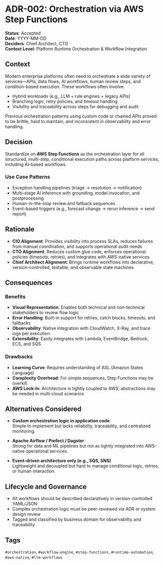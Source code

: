 # ADR-002: Orchestration via AWS Step Functions

**Status**: Accepted  
**Date**: YYYY-MM-DD  
**Deciders**: Chief Architect, CTO  
**Context Level**: Platform Runtime Orchestration & Workflow Integration

## Context

Modern enterprise platforms often need to orchestrate a wide variety of services—APIs, data flows, AI workflows, human review steps, and condition-based execution. These workflows often involve:

- Hybrid workloads (e.g., LLM + rule engines + legacy APIs)  
- Branching logic, retry policies, and timeout handling  
- Visibility and traceability across steps for debugging and audit

Previous orchestration patterns using custom code or chained APIs proved to be brittle, hard to maintain, and inconsistent in observability and error handling.

## Decision

Standardize on **AWS Step Functions** as the orchestration layer for all structured, multi-step, conditional execution paths across platform services, including AI-based workflows.

### Use Case Patterns

- Exception handling pipelines (triage → resolution → notification)  
- Multi-stage AI inference with grounding, model invocation, and postprocessing  
- Human-in-the-loop review and fallback sequences  
- Event-based triggers (e.g., forecast change → rerun inference → send report)

## Rationale

- **CIO Alignment**: Provides visibility into process SLAs, reduces failures from manual coordination, and supports operational audit needs  
- **CTO Alignment**: Reduces custom glue code, enforces operational policies (timeouts, retries), and integrates with AWS-native services  
- **Chief Architect Alignment**: Brings runtime workflows into declarative, version-controlled, testable, and observable state machines

## Consequences

### Benefits

- **Visual Representation**: Enables both technical and non-technical stakeholders to review flow logic  
- **Error Handling**: Built-in support for retries, catch blocks, timeouts, and fallbacks  
- **Observability**: Native integration with CloudWatch, X-Ray, and trace logs per execution  
- **Extensibility**: Easily integrates with Lambda, EventBridge, Bedrock, ECS, and SQS

### Drawbacks

- **Learning Curve**: Requires understanding of ASL (Amazon States Language)  
- **Complexity Overhead**: For simple sequences, Step Functions may be overkill  
- **AWS Lock-In**: Architecture is tightly coupled to AWS; abstractions may be needed in multi-cloud scenarios

## Alternatives Considered

- **Custom orchestration logic in application code**  
  Simple to implement but lacks reliability, traceability, and centralized monitoring.

- **Apache Airflow / Prefect / Dagster**  
  Strong for data and ML pipelines but not as tightly integrated into AWS-native operational services.

- **Event-driven architecture only (e.g., SQS, SNS)**  
  Lightweight and decoupled but hard to manage conditional logic, retries, or human interaction.

## Lifecycle and Governance

- All workflows should be described declaratively in version-controlled YAML/JSON  
- Complex orchestration logic must be peer-reviewed via ADR or system design review  
- Tagged and classified by business domain for observability and traceability

## Tags

`#orchestration`, `#workflow-engine`, `#step-functions`, `#runtime-automation`, `#aws-native`, `#llm-workflows`
